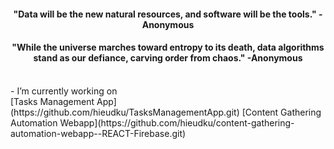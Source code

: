 
<h4 align="center">"Data will be the new natural resources, and software will be the tools." -Anonymous</h4>
<h4 align="center">"While the universe marches toward entropy to its death, data algorithms stand as our defiance, carving order from chaos." -Anonymous</h4>
<br />
- I’m currently working on <br />
[Tasks Management App](https://github.com/hieudku/TasksManagementApp.git)  
[Content Gathering Automation Webapp](https://github.com/hieudku/content-gathering-automation-webapp--REACT-Firebase.git)




  



